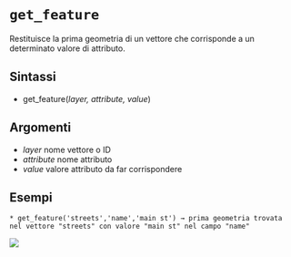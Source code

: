 # `get_feature`

Restituisce la prima geometria di un vettore che corrisponde a un determinato valore di attributo.

## Sintassi

* get_feature(*layer, attribute, value*)

## Argomenti

* *layer* nome vettore o ID
* *attribute* nome attributo
* *value* valore attributo da far corrispondere



## Esempi
```
* get_feature('streets','name','main st') → prima geometria trovata nel vettore "streets" con valore "main st" nel campo "name"
```

![](/img/record_e_attributi/get_feature1.png)